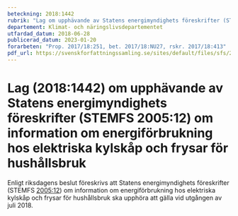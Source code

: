 ```yaml
---
beteckning: 2018:1442
rubrik: "Lag om upphävande av Statens energimyndighets föreskrifter (STEMFS 2005:12) om information om energiförbrukning hos elektriska kylskåp och frysar för hushållsbruk"
departement: Klimat- och näringslivsdepartementet
utfardad_datum: 2018-06-28
publicerad_datum: 2023-01-20
forarbeten: "Prop. 2017/18:251, bet. 2017/18:NU27, rskr. 2017/18:413"
pdf_url: https://svenskforfattningssamling.se/sites/default/files/sfs/2018-06/SFS2018-1442.pdf
---
```


# Lag (2018:1442) om upphävande av Statens energimyndighets föreskrifter (STEMFS 2005:12) om information om energiförbrukning hos elektriska kylskåp och frysar för hushållsbruk

Enligt riksdagens beslut föreskrivs att Statens energimyndighets föreskrifter (STEMFS [2005:12](https://selex.se/eli/sfs/2005/12)) om information om energiförbrukning hos elektriska kylskåp och frysar för hushållsbruk ska upphöra att gälla vid utgången av juli 2018.